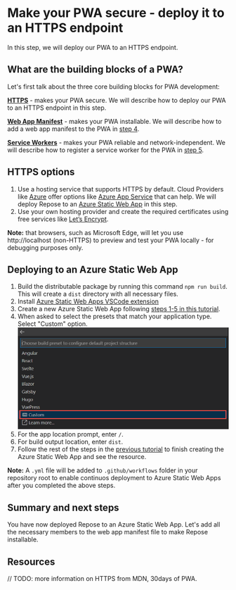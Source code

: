 # Make your PWA secure - deploy it to an HTTPS endpoint

In this step, we will deploy our PWA to an HTTPS endpoint.

## What are the building blocks of a PWA?

Let's first talk about the three core building blocks for PWA development:

**[HTTPS](https://developer.mozilla.org/en-US/docs/Glossary/https)** - makes your PWA secure. We will describe how to deploy our PWA to an HTTPS endpoint in this step.

**[Web App Manifest](https://docs.microsoft.com/microsoft-edge/progressive-web-apps-chromium/how-to/web-app-manifests)** - makes your PWA installable. We will describe how to add a web app manifest to the PWA in [step 4](./4-make-it-installable.md).

**[Service Workers](https://docs.microsoft.com/microsoft-edge/progressive-web-apps-chromium/how-to/service-workers)** - makes your PWA reliable and network-independent. We will describe how to register a service worker for the PWA in [step 5](./5-make-it-network-independent.md).

## HTTPS options

1. Use a hosting service that supports HTTPS by default. Cloud Providers like [Azure](https://azure.microsoft.com/) offer options like [Azure App Service](https://azure.microsoft.com/services/app-service/web/) that can help. We will deploy Repose to an [Azure Static Web App](https://azure.microsoft.com/services/app-service/static/) in this step.
2. Use your own hosting provider and create the required certificates using free services like [Let’s Encrypt](https://letsencrypt.org/docs/).

**Note:** that browsers, such as Microsoft Edge, will let you use http://localhost (non-HTTPS) to preview and test your PWA locally - for debugging purposes only.

## Deploying to an Azure Static Web App

1. Build the distributable package by running this command `npm run build`. This will create a `dist` directory with all necessary files.
1. Install [Azure Static Web Apps VSCode extension](https://marketplace.visualstudio.com/items?itemName=ms-azuretools.vscode-azurestaticwebapps)
1. Create a new Azure Static Web App following [steps 1-5 in this tutorial](https://docs.microsoft.com/azure/static-web-apps/getting-started?tabs=vanilla-javascript#create-a-static-web-app).
1. When asked to select the presets that match your application type. Select "Custom" option.
![Custom selection in application type.](./images/3-extension-presets-no-framework.png)
1. For the app location prompt, enter `/`.
1. For build output location, enter `dist`.
1. Follow the rest of the steps in the [previous tutorial](https://docs.microsoft.com/azure/static-web-apps/getting-started?tabs=vanilla-javascript#create-a-static-web-app) to finish creating the Azure Static Web App and see the resource.

**Note:** A `.yml` file will be added to `.github/workflows` folder in your repository root to enable continuos deployment to Azure Static Web Apps after you completed the above steps.

## Summary and next steps

You have now deployed Repose to an Azure Static Web App. Let's add all the necessary members to the web app manifest file to make Repose installable.

## Resources

// TODO: more information on HTTPS from MDN, 30days of PWA.